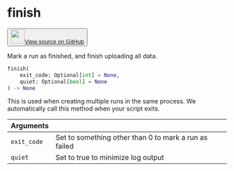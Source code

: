 # finish

<p><button style={{display: 'flex', alignItems: 'center', backgroundColor: 'white', border: '1px solid #ddd', padding: '10px', borderRadius: '6px', cursor: 'pointer', boxShadow: '0 2px 3px rgba(0,0,0,0.1)', transition: 'all 0.3s'}}><a href='https://www.github.com/wandb/wandb/tree/v0.16.0/wandb/sdk/wandb_run.py#L4002-L4013' style={{fontSize: '1.2em', display: 'flex', alignItems: 'center'}}><img src='https://github.githubassets.com/images/modules/logos_page/GitHub-Mark.png' height='32px' width='32px' style={{marginRight: '10px'}}/>View source on GitHub</a></button></p>


Mark a run as finished, and finish uploading all data.

```python
finish(
    exit_code: Optional[int] = None,
    quiet: Optional[bool] = None
) -> None
```

This is used when creating multiple runs in the same process.
We automatically call this method when your script exits.

| Arguments |  |
| :--- | :--- |
|  `exit_code` |  Set to something other than 0 to mark a run as failed |
|  `quiet` |  Set to true to minimize log output |

